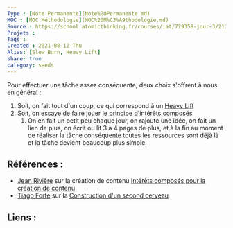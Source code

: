 ```yaml
---
Type : [Note Permanente](Note%20Permanente.md)
MOC : [MOC Méthodologie](MOC%20M%C3%A9thodologie.md)
Source : https://school.atomicthinking.fr/courses/iat/729358-jour-3/2126281-emergence-de-nouvelles-idees-et-creation
Projets :
Tags : 
Created : 2021-08-12-Thu
Alias: [Slow Burn, Heavy Lift]
share: true
category: seeds
---
```



Pour effectuer une tâche assez conséquente, deux choix s'offrent à nous en général :
1. Soit, on fait tout d'un coup, ce qui correspond à un [ Heavy Lift](Heavy%20Lift.md)
2. Soit, on essaye de faire jouer le principe d'[intérêts composés](int%C3%A9r%C3%AAts%20compos%C3%A9s.md)
	1. On en fait un petit peu chaque jour, on rajoute une idée, on fait un lien de plus, on écrit ou lit 3 à 4 pages de plus, et à la fin au moment de réaliser la tâche conséquente toutes les ressources sont déjà là et la tâche devient beaucoup plus simple.



## Références :

- [Jean Rivière](Jean%20Rivi%C3%A8re.md) sur la création de contenu [Intérêts composés pour la création de contenu](./Int%C3%A9r%C3%AAts%20compos%C3%A9s%20pour%20la%20cr%C3%A9ation%20de%20contenu.md)
- [Tiago Forte](../author/Tiago%20Forte.md) sur la [Construction d'un second cerveau](Construction%20d'un%20second%20cerveau.md)

## Liens :

